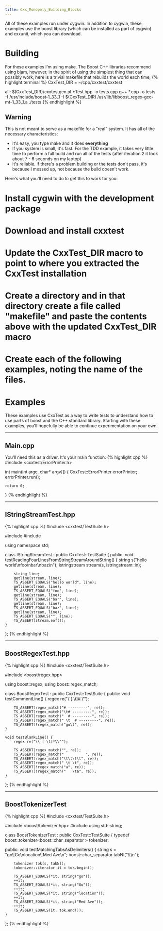 ```yaml
---
title: Cxx_Monopoly_Building_Blocks
---
```

All of these examples run under cygwin. In addition to cygwin, these examples use the boost library (which can be installed as part of cygwin) and cxxunit, which you can download.

# Building
For these examples I'm using make. The Boost C++ libraries recommend using bjam, however, in the spirit of using the simplest thing that can possibly work, here is a trivial makefile that rebuilds the world each time;
{% highlight terminal %}
CxxTest_DIR = ~/cpp/cxxtest/cxxtest

all:
	$(CxxTest_DIR)/cxxtestgen.pl *Test.hpp -o tests.cpp
	g++ *.cpp -o tests -I /usr/include/boost-1_33_1 -I $(CxxTest_DIR) /usr/lib/libboost_regex-gcc-mt-1_33_1.a
	./tests
{% endhighlight %}

## **Warning**
This is not meant to serve as a makefile for a "real" system. It has all of the necessary characteristics:
* It's easy, you type make and it does **everything**
* If you system is small, it's fast. For the TDD example, it takes very little time to perform a full build and run all of the tests (after iteration 2 it took about 7 - 6 seconds on my laptop)
* It's reliable. If there's a problem building or the tests don't pass, it's because I messed up, not because the build doesn't work.

Here's what you'll need to do to get this to work for you:
# Install cygwin with the development package
# Download and install cxxtest
# Update the CxxTest_DIR macro to point to where you extracted the CxxTest installation
# Create a directory and in that directory create a file called "makefile" and paste the contents above with the updated CxxTest_DIR macro
# Create each of the following examples, noting the name of the files.

# Examples
These examples use CxxTest as a way to write tests to understand how to use parts of boost and the C++ standard library. Starting with these examples, you'll hopefully be able to continue experimentation on your own.

----
## Main.cpp
You'll need this as a driver. It's your main function:
{% highlight cpp %}
#include <cxxtest/ErrorPrinter.h>

int main(int argc, char* argv[]) {
	CxxTest::ErrorPrinter errorPrinter;
	errorPrinter.run();
	
	return 0;
}
{% endhighlight %}

----
## IStringStreamTest.hpp
{% highlight cpp %}
#include <cxxtest/TestSuite.h>

#include <iostream>
#include <string>

using namespace std;

class IStringStreamTest : public CxxTest::TestSuite {
public:
	void testReadingFourLinesFromStringStreamAroundString() {
		string s("hello world\nfoo\nbar\nbaz\n");
		istringstream stream(s, istringstream::in);

		string line;
		getline(stream, line);
		TS_ASSERT_EQUALS("hello world", line);
		getline(stream, line);
		TS_ASSERT_EQUALS("foo", line);
		getline(stream, line);
		TS_ASSERT_EQUALS("bar", line);
		getline(stream, line);
		TS_ASSERT_EQUALS("baz", line);
		getline(stream, line);
		TS_ASSERT_EQUALS("", line);
		TS_ASSERT(stream.eof());
	}
};
{% endhighlight %}

----
## BoostRegexTest.hpp
{% highlight cpp %}
#include <cxxtest/TestSuite.h>

#include <boost/regex.hpp>

using boost::regex;
using boost::regex_match;

class BoostRegexTest : public CxxTest::TestSuite {
public:
	void testCommentLine() {
		regex re("\\`[ \t]*#.*\\'");
		
		TS_ASSERT(regex_match("# ---------", re));
		TS_ASSERT(regex_match("\t# ---------", re));
		TS_ASSERT(regex_match("  # ---------", re));
		TS_ASSERT(regex_match(" \t  # ---------", re));
		TS_ASSERT(!regex_match("go\t", re));
	}

	void testBlankLine() {
		regex re("\\`[ \t]*\\'");

		TS_ASSERT(regex_match("", re));
		TS_ASSERT(regex_match("          ", re));
		TS_ASSERT(regex_match("\t\t\t\t", re));
		TS_ASSERT(regex_match(" \t \t", re));
		TS_ASSERT(!regex_match("a", re));
		TS_ASSERT(!regex_match("   \ta", re));	
	}
};
{% endhighlight %}

----
## BoostTokenizerTest
{% highlight cpp %}
#include <cxxtest/TestSuite.h>

#include <boost/tokenizer.hpp>
#include <string>
using std::string;

class BoostTokenizerTest : public CxxTest::TestSuite {
typedef boost::tokenizer<boost::char_separator<char> > tokenizer;

public:
	void testMatchingTabsAsDelimiters() {
		string s = "go\tGo\nlocation\tMed Ave\n";
		boost::char_separator<char> tabNl("\t\n");

		tokenizer tok(s, tabNl);
		tokenizer::iterator it = tok.begin();

		TS_ASSERT_EQUALS(*it, string("go"));
		++it;
		TS_ASSERT_EQUALS(*it, string("Go"));
		++it;
		TS_ASSERT_EQUALS(*it, string("location"));
		++it;
		TS_ASSERT_EQUALS(*it, string("Med Ave"));
		++it;
		TS_ASSERT_EQUALS(it, tok.end());
	}
};
{% endhighlight %}
